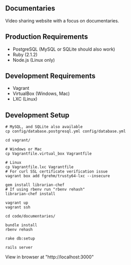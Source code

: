 Documentaries
----------
Video sharing website with a focus on documentaries.

Production Requirements
----------
* PostgreSQL (MySQL or SQLite should also work)
* Ruby (2.1.2)
* Node.js (Linux only)

Development Requirements
----------
* Vagrant
* VirtualBox (Windows, Mac)
* LXC (Linux)

Development Setup
----------
```
# MySQL, and SQLite also available
cp config/database.postgresql.yml config/database.yml

cd vagrant/

# Windows or Mac
cp Vagrantfile.virtual_box Vagrantfile

# Linux
cp Vagrantfile.lxc Vagrantfile
# For curl SSL certificate verification issue
vagrant box add fgrehm/trusty64-lxc --insecure

gem install librarian-chef
# If using rbenv run "rbenv rehash"
librarian-chef install

vagrant up
vagrant ssh

cd code/documentaries/

bundle install
rbenv rehash

rake db:setup

rails server
```

View in browser at "http://localhost:3000"
